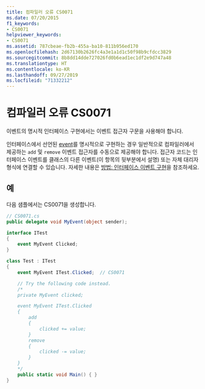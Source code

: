 ```yaml
---
title: 컴파일러 오류 CS0071
ms.date: 07/20/2015
f1_keywords:
- CS0071
helpviewer_keywords:
- CS0071
ms.assetid: 787cbeae-fb2b-455a-ba10-811b956ed170
ms.openlocfilehash: 2d67130b2626fc4a3e1a1d1c50f98b9cfdcc3829
ms.sourcegitcommit: 8b8dd14dde727026fd0b6ead1ec1df2e9d747a48
ms.translationtype: HT
ms.contentlocale: ko-KR
ms.lasthandoff: 09/27/2019
ms.locfileid: "71332212"
---
```

# <a name="compiler-error-cs0071"></a>컴파일러 오류 CS0071

이벤트의 명시적 인터페이스 구현에서는 이벤트 접근자 구문을 사용해야 합니다.

 인터페이스에서 선언된 [event](../keywords/event.md)를 명시적으로 구현하는 경우 일반적으로 컴파일러에서 제공하는 `add` 및 `remove` 이벤트 접근자를 수동으로 제공해야 합니다. 접근자 코드는 인터페이스 이벤트를 클래스의 다른 이벤트(이 항목의 뒷부분에서 설명) 또는 자체 대리자 형식에 연결할 수 있습니다. 자세한 내용은 [방법: 인터페이스 이벤트 구현](../../programming-guide/events/how-to-implement-interface-events.md)을 참조하세요.
  
## <a name="example"></a>예

 다음 샘플에서는 CS0071을 생성합니다.

```csharp
// CS0071.cs
public delegate void MyEvent(object sender);

interface ITest
{
    event MyEvent Clicked;
}

class Test : ITest
{
    event MyEvent ITest.Clicked;  // CS0071

    // Try the following code instead.
    /*
    private MyEvent clicked;

    event MyEvent ITest.Clicked
    {
        add
        {
            clicked += value;
        }
        remove
        {
            clicked -= value;
        }
    }
    */
    public static void Main() { }
}
```
